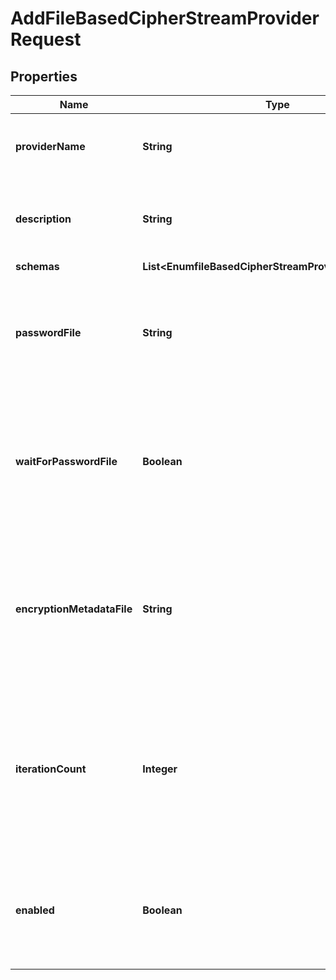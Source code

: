

# AddFileBasedCipherStreamProviderRequest


## Properties

| Name | Type | Description | Notes |
|------------ | ------------- | ------------- | -------------|
|**providerName** | **String** | Name of the new Cipher Stream Provider |  |
|**description** | **String** | A description for this Cipher Stream Provider |  [optional] |
|**schemas** | **List&lt;EnumfileBasedCipherStreamProviderSchemaUrn&gt;** |  |  |
|**passwordFile** | **String** | The path to the file containing the password to use when generating ciphers. |  |
|**waitForPasswordFile** | **Boolean** | Indicates whether the server should wait for the password file to become available if it does not exist. |  [optional] |
|**encryptionMetadataFile** | **String** | The path to a file that will hold metadata about the encryption performed by this File Based Cipher Stream Provider. |  [optional] |
|**iterationCount** | **Integer** | The PBKDF2 iteration count that will be used when deriving the encryption key used to protect the encryption settings database. |  [optional] |
|**enabled** | **Boolean** | Indicates whether this Cipher Stream Provider is enabled for use in the Directory Server. |  |



